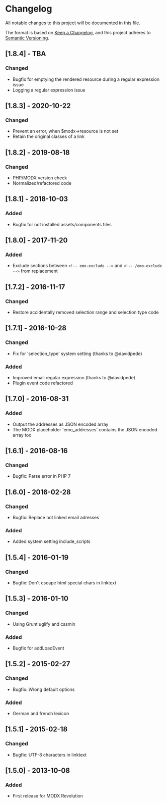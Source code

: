 # Changelog
All notable changes to this project will be documented in this file.

The format is based on [Keep a Changelog](https://keepachangelog.com/en/1.0.0/),
and this project adheres to [Semantic Versioning](https://semver.org/spec/v2.0.0.html).

## [1.8.4] - TBA
### Changed
- Bugfix for emptying the rendered resource during a regular expression issue 
- Logging a regular expression issue

## [1.8.3] - 2020-10-22
### Changed
- Prevent an error, when $modx->resource is not set
- Retain the original classes of a link

## [1.8.2] - 2019-08-18
### Changed
- PHP/MODX version check
- Normalized/refactored code

## [1.8.1] - 2018-10-03
### Added
- Bugfix for not installed assets/components files

## [1.8.0] - 2017-11-20
### Added
- Exclude sections between `<!-- emo-exclude -->` and `<!-- /emo-exclude -->` from replacement

## [1.7.2] - 2016-11-17
### Changed
- Restore accidentally removed selection range and selection type code

## [1.7.1] - 2016-10-28
### Changed
- Fix for 'selection_type' system setting (thanks to @davidpede)
### Added
- Improved email regular expression (thanks to @davidpede)
- Plugin event code refactored

## [1.7.0] - 2016-08-31
### Added
- Output the addresses as JSON encoded array
- The MODX placeholder 'emo_addresses' contains the JSON encoded array too

## [1.6.1] - 2016-08-16
### Changed
- Bugfix: Parse error in PHP 7

## [1.6.0] - 2016-02-28
### Changed
- Bugfix: Replace not linked email adresses
### Added
- Added system setting include_scripts

## [1.5.4] - 2016-01-19
### Changed
- Bugfix: Don't escape html special chars in linktext

## [1.5.3] - 2016-01-10
### Changed
- Using Grunt uglify and cssmin
### Added
- Bugfix for addLoadEvent

## [1.5.2] - 2015-02-27
### Changed
- Bugfix: Wrong default options
### Added
- German and french lexicon

## [1.5.1] - 2015-02-18
### Changed
- Bugfix: UTF-8 characters in linktext

## [1.5.0] - 2013-10-08
### Added
- First release for MODX Revolution
